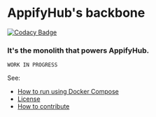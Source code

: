 # AppifyHub's backbone

[![Codacy Badge](https://api.codacy.com/project/badge/Grade/dc7dc93d959746828e55176d9f1feb77)](https://app.codacy.com/gh/appifyhub/monolith?utm_source=github.com&utm_medium=referral&utm_content=appifyhub/monolith&utm_campaign=Badge_Grade)

### It's the monolith that powers AppifyHub.

`WORK IN PROGRESS`

See:

- [How to run using Docker Compose](./docker)
- [License](LICENSE)
- [How to contribute](CONTRIBUTING.md)
